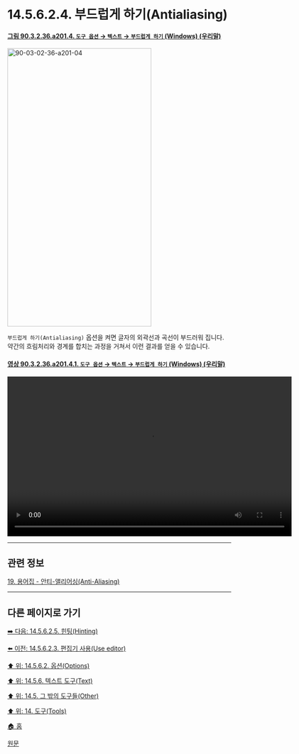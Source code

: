 # 14.5.6.2.4. 부드럽게 하기(Antialiasing)

<a id="90-03-02-36-a201-04"></a>

#### [그림 90.3.2.36.a201.4. `도구 옵션` → `텍스트` → `부드럽게 하기` (Windows) (우리말)](./90-03-02-36-text.md#90-03-02-36-a201-04)
<img width="324" height="627" alt="90-03-02-36-a201-04" src="https://github.com/wonder13662/gimp/assets/15767104/4497d080-c0df-4324-8f4c-d992d3da3f58" />

`부드럽게 하기(Antialiasing)` 옵션을 켜면 글자의 외곽선과 곡선이 부드러워 집니다. 약간의 흐림처리와 경계를 합치는 과정을 거쳐서 이런 결과를 얻을 수 있습니다.

<a id="90-03-02-36-a201-04-01"></a>

#### [영상 90.3.2.36.a201.4.1. `도구 옵션` → `텍스트` → `부드럽게 하기` (Windows) (우리말)](./90-03-02-36-text.md#90-03-02-36-a201-04-01)
<video controls="controls" width="640" height="360" src="https://github.com/wonder13662/gimp/assets/15767104/7e75f082-b0ed-4b0d-91fa-78b82fc1acff"></video>

***

## 관련 정보

[19. 용어집 - 안티-앨리어싱(Anti-Aliasing)](./19-glossaryx-antialiasing.md)

***

## 다른 페이지로 가기

[➡️ 다음: 14.5.6.2.5. 힌팅(Hinting)](./14-05-06-02-05-hinting.md)

[⬅️ 이전: 14.5.6.2.3. 편집기 사용(Use editor)](./14-05-06-02-03-use_editor.md)

[⬆️ 위: 14.5.6.2. 옵션(Options)](./14-05-06-02-00-options.md)

[⬆️ 위: 14.5.6. 텍스트 도구(Text)](./14-05-06-00-text.md)

[⬆️ 위: 14.5. 그 밖의 도구들(Other)](./14-05-00-other.md)

[⬆️ 위: 14. 도구(Tools)](./14-00-tools.md)

[🏠 홈](./00-home.md)

[원문](https://docs.gimp.org/2.10/ko/gimp-tool-text.html#idm17062)